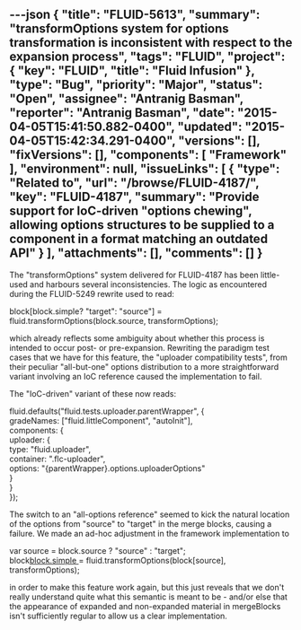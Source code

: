 ---json
{
  "title": "FLUID-5613",
  "summary": "transformOptions system for options transformation is inconsistent with respect to the expansion process",
  "tags": "FLUID",
  "project": {
    "key": "FLUID",
    "title": "Fluid Infusion"
  },
  "type": "Bug",
  "priority": "Major",
  "status": "Open",
  "assignee": "Antranig Basman",
  "reporter": "Antranig Basman",
  "date": "2015-04-05T15:41:50.882-0400",
  "updated": "2015-04-05T15:42:34.291-0400",
  "versions": [],
  "fixVersions": [],
  "components": [
    "Framework"
  ],
  "environment": null,
  "issueLinks": [
    {
      "type": "Related to",
      "url": "/browse/FLUID-4187/",
      "key": "FLUID-4187",
      "summary": "Provide support for IoC-driven \"options chewing\", allowing options structures to be supplied to a component in a format matching an outdated API"
    }
  ],
  "attachments": [],
  "comments": []
}
---
The "transformOptions" system delivered for FLUID-4187 has been little-used and harbours several inconsistencies. The logic as encountered during the FLUID-5249 rewrite used to read:

block\[block.simple? "target": "source"] = fluid.transformOptions(block.source, transformOptions);

which already reflects some ambiguity about whether this process is intended to occur post- or pre-expansion. Rewriting the paradigm test cases that we have for this feature, the "uploader compatibility tests", from their peculiar "all-but-one" options distribution to a more straightforward variant involving an IoC reference caused the implementation to fail.

The "IoC-driven" variant of these now reads:

fluid.defaults("fluid.tests.uploader.parentWrapper", {\
gradeNames: \["fluid.littleComponent", "autoInit"],\
components: {\
uploader: {\
type: "fluid.uploader",\
container: ".flc-uploader",\
options: "{parentWrapper}.options.uploaderOptions"\
}\
}\
});

The switch to an "all-options reference" seemed to kick the natural location of the options from "source" to "target" in the merge blocks, causing a failure. We made an ad-hoc adjustment in the framework implementation to&#x20;

var source = block.source ? "source" : "target";\
block[block.simple ]() = fluid.transformOptions(block\[source], transformOptions);

in order to make this feature work again, but this just reveals that we don't really understand quite what this semantic is meant to be - and/or else that the appearance of expanded and non-expanded material in mergeBlocks isn't sufficiently regular to allow us a clear implementation.

        